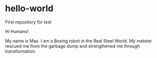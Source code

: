 # hello-world
First repository for test

Hi Humans!

My name is Max. I am a Boxing robot in the Real Steel World.
My matster rescued me from the garbage dump and strengthened me through transformation.
